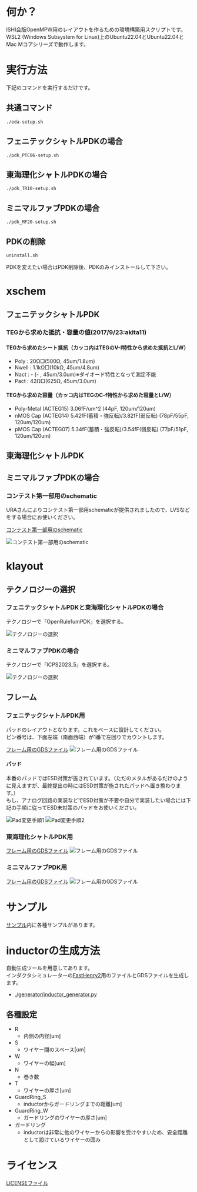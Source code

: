 # 何か？
ISHI会版OpenMPW用のレイアウトを作るための環境構築用スクリプトです。  
WSL2 (Windows Subsystem for Linux)上のUbuntu22.04とUbuntu22.04とMac Mコアシリーズで動作します。  

# 実行方法
下記のコマンドを実行するだけです。  

## 共通コマンド
`./eda-setup.sh`

## フェニテックシャトルPDKの場合
`./pdk_PTC06-setup.sh`

## 東海理化シャトルPDKの場合
`./pdk_TR10-setup.sh`

## ミニマルファブPDKの場合
`./pdk_MF20-setup.sh`

## PDKの削除
`uninstall.sh`

PDKを変えたい場合はPDK削除後、PDKのみインストールして下さい。


# xschem
## フェニテックシャトルPDK
### TEGから求めた抵抗・容量の値(2017/9/23:akita11)
#### TEGから求めたシート抵抗（カッコ内はTEGのV-I特性から求めた抵抗とL/W）
- Poly : 20Ω□(500Ω, 45um/1.8um)
- Nwell : 1.1kΩ□(10kΩ, 45um/4.8um)
- Nact : - (- , 45um/3.0um)※ダイオード特性となって測定不能
- Pact : 42Ω□(625Ω, 45um/3.0um)

#### TEGから求めた容量（カッコ内はTEGのC-f特性から求めた容量とL/W）
- Poly-Metal (ACTEG15) 3.06fF/um^2 (44pF, 120um/120um)
- nMOS Cap (ACTEG14) 5.42fF(蓄積・強反転)/3.82fF(弱反転) (78pF/55pF, 120um/120um)
- pMOS Cap (ACTEG07) 5.34fF(蓄積・強反転)/3.54fF(弱反転) (77pF/51pF, 120um/120um)

## 東海理化シャトルPDK


## ミニマルファブPDKの場合
### コンテスト第一部用のschematic
URAさんによりコンテスト第一部用schematicが提供されましたので、LVSなどをする場合にお使いください。  

[コンテスト第一部用のschematic](./schematic/MF20/base_contest2024_maze_de_inverter.sch)  

![コンテスト第一部用のschematic](./images/MF20_contest_1part_schematic.png)


# klayout
## テクノロジーの選択
### フェニテックシャトルPDKと東海理化シャトルPDKの場合
テクノロジーで「OpenRule1umPDK」を選択する。

![テクノロジーの選択](./images/klayout_tech_OR1.png)

### ミニマルファブPDKの場合
テクノロジーで「ICPS2023_5」を選択する。

![テクノロジーの選択](./images/klayout_tech_MF20.png)


## フレーム
### フェニテックシャトルPDK用
パッドのレイアウトとなります。これをベースに設計してください。  
ピン番号は、下面左端（南面西端）が1番で左回りでカウントします。  

[フレーム用のGDSファイル](./GDS/PTC06/top_frame.gds)
![フレーム用のGDSファイル](./images/PTC06_frame.png)

#### パッド
本番のパッドではESD対策が施されています。（ただのメタルがあるだけのように見えますが、最終提出の時にはESD対策が施されたパッドへ置き換わります。）  
もし、アナログ回路の実装などでESD対策が不要や自分で実装したい場合には下記の手順に従ってESD未対策のパッドをお使いください。  

![Pad変更手順1](./images/PTC06_pad_noesd_1.jpg)
![Pad変更手順2](./images/PTC06_pad_noesd_2.jpg)


### 東海理化シャトルPDK用
[フレーム用のGDSファイル](./GDS/TR10/top_frame.gds)
![フレーム用のGDSファイル](./images/TR10_frame.png)


### ミニマルファブPDK用
[フレーム用のGDSファイル](https://github.com/mineda-support/ICPS2023_5/blob/main/Samples/Semicon2023/base_contest2023.GDS)
![フレーム用のGDSファイル](./images/minimalfab_2024_frame.png)


# サンプル
[サンプル](/samples)内に各種サンプルがあります。

# inductorの生成方法
自動生成ツールを用意してあります。  
インダクタシミュレーターの[FastHenry2](https://www.fastfieldsolvers.com/fasthenry2.htm)用のファイルとGDSファイルを生成します。  

- [./generator/inductor_generator.py](./generator/inductor_generator.py) 

## 各種設定
- R
    - 内側の内径[um]
- S
    - ワイヤー間のスペース[um]
- W
    - ワイヤーの幅[um]
- N
    - 巻き数
- T
    - ワイヤーの厚さ[um]
- GuardRing_S
    - inductorからガードリングまでの距離[um]
- GuardRing_W
    - ガードリングのワイヤーの厚さ[um]
- ガードリング
    - inductorは非常に他のワイヤーからの影響を受けやすいため、安全距離として設けているワイヤーの囲み




# ライセンス
[LICENSEファイル](LICENSE)
